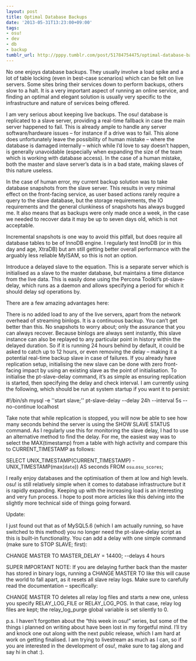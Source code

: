 ```yaml
---
layout: post
title: Optimal Database Backups
date: '2013-05-31T13:23:00+09:00'
tags:
- osu!
- dev
- db
- backup
tumblr_url: http://pppy.tumblr.com/post/51784754475/optimal-database-backups
---
```

No one enjoys database backups. They usually involve a load spike and a lot of table locking (even in best-case scenarios) which can be felt on live servers. Some sites bring their services down to perform backups, others slow to a halt. It is a very important aspect of running an online service, and finding an optimal and elegant solution is usually very specific to the infrastructure and nature of services being offered.

I am very serious about keeping live backups. The osu! database is replicated to a slave server, providing a real-time fallback in case the main server happened to fail. This is already ample to handle any server software/hardware issues – for instance if a drive was to fail. This alone does unfortunately leave the possibility of human mistake – where the database is damaged internally – which while I’d love to say doesn’t happen, is generally unavoidable (especially when expanding the size of the team which is working with database access). In the case of a human mistake, both the master and slave server’s data is in a bad state, making slaves of this nature useless.

In the case of human error, my current backup solution was to take database snapshots from the slave server. This results in very minimal effect on the front-facing service, as user based actions rarely require a query to the slave database, but the storage requirements, the IO requirements and the general clunkiness of snapshots has always bugged me. It also means that as backups were only made once a week, in the case we needed to recover data it may be up to seven days old, which is not acceptable.

Incremental snapshots is one way to avoid this pitfall, but does require all database tables to be of InnoDB engine. I regularly test InnoDB (or in this day and age, XtraDB) but am still getting better overall performance with the arguably less reliable MyISAM, so this is not an option.

Introduce a delayed slave to the equation. This is a separate server which is initialised as a slave to the master database, but maintains a time distance from the live data. This is easily done using the Percona Toolkit’s pt-slave-delay, which runs as a daemon and allows specifying a period for which it should delay sql operations by.

There are a few amazing advantages here:

There is no added load to any of the live servers, apart from the network overhead of streaming binlogs.
It is a continuous backup. You can’t get better than this. No snapshots to worry about; only the assurance that you can always recover.
Because binlogs are always sent instantly, this slave instance can also be replayed to any particular point in history within the delayed duration. So if it is running 24 hours behind by default, it could be asked to catch up to 12 hours, or even removing the delay – making it a potential real-time backup slave in case of failures.
If you already have replication setup, initialising the new slave can be done with zero front-facing impact by using an existing slave as the point of initialisation.
To initialise the pt-slave-delay command, it’s as simple as ensuring replication is started, then specifying the delay and check interval. I am currently using the following, which should be run at system startup if you want it to persist:

#!/bin/sh
mysql -e ''start slave;''
pt-slave-delay --delay 24h --interval 5s --no-continue localhost


Take note that while replication is stopped, you will now be able to see how many seconds behind the server is using the SHOW SLAVE STATUS command. As I regularly use this for monitoring the slave delay, I had to use an alternative method to find the delay. For me, the easiest way was to select the MAX(timestamp) from a table with high activity and compare this to CURRENT_TIMESTAMP as follows:

SELECT UNIX_TIMESTAMP(CURRENT_TIMESTAMP) - UNIX_TIMESTAMP(max(`date`)) AS seconds FROM `osu`.`osu_scores`;


I really enjoy databases and the optimisation of them at low and high levels. osu! is still relatively simple when it comes to database infrastructure but it is rapidly expanding. Keeping up with the increasing load is an interesting and very fun process. I hope to post more articles like this delving into the slightly more technical side of things going forward.

Update:

I just found out that as of MySQL5.6 (which I am actually running, so have switched to this method) you no longer need the pt-slave-delay script as this is built-in functionality. You can add a delay with one simple command (make sure to STOP SLAVE; first):

CHANGE MASTER TO MASTER_DELAY = 14400; --delays 4 hours


SUPER IMPORTANT NOTE: If you are delaying further back than the master has stored in binary logs, running a CHANGE MASTER TO like this will cause the world to fall apart, as it resets all slave relay logs. Make sure to carefully read the documentation – specifically:

CHANGE MASTER TO deletes all relay log files and starts a new one, unless you specify RELAY_LOG_FILE or RELAY_LOG_POS. In that case, relay log files are kept; the relay_log_purge global variable is set silently to 0.


p.s. I haven’t forgotten about the “this week in osu!” series, but some of the things i planned on writing about have been lost in my forgetful mind. I’ll try and knock one out along with the next public release, which I am hard at work on getting finalised. I am trying to livestream as much as I can, so if you are interested in the development of osu!, make sure to tag along and say hi in chat :).
